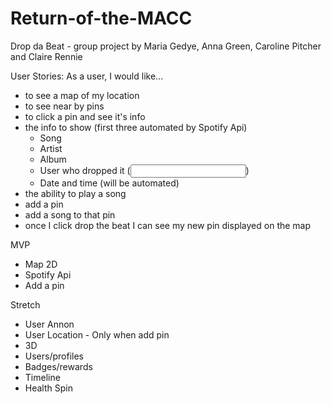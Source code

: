 # Return-of-the-MACC
Drop da Beat - 
group project by Maria Gedye, Anna Green, Caroline Pitcher and Claire Rennie

User Stories:
As a user, I would like...
- to see a map of my location
- to see near by pins
- to click a pin and see it's info
- the info to show (first three automated by Spotify Api)
  - Song
  - Artist
  - Album 
   - User who dropped it (<input/>)
   - Date and time (will be automated)
- the ability to play a song
- add a pin
- add a song to that pin
- once I click drop the beat I can see my new pin displayed on the map


MVP
- Map 2D
- Spotify Api
- Add a pin


Stretch
- User Annon
- User Location - Only when add pin
- 3D
- Users/profiles
- Badges/rewards
- Timeline
- Health Spin

